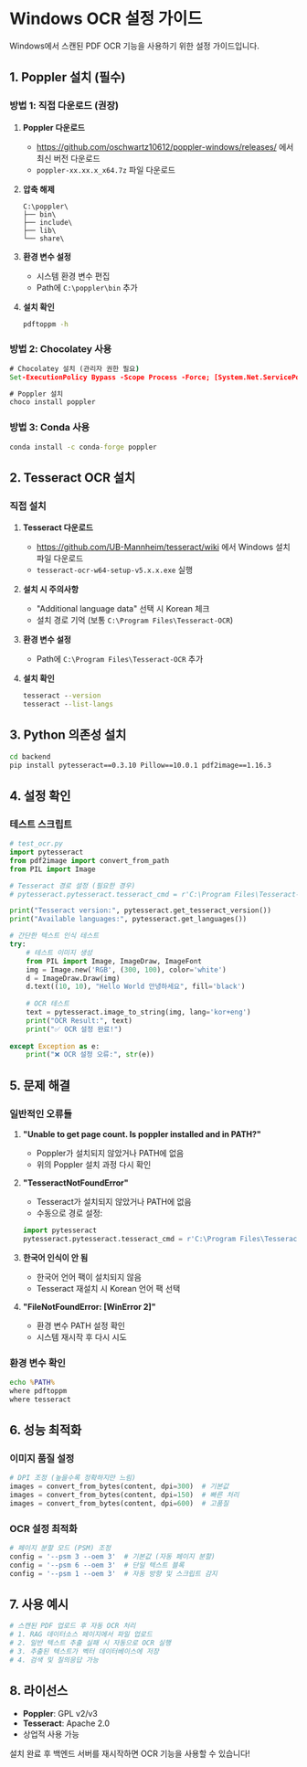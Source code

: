 # Windows OCR 설정 가이드

Windows에서 스캔된 PDF OCR 기능을 사용하기 위한 설정 가이드입니다.

## 1. Poppler 설치 (필수)

### 방법 1: 직접 다운로드 (권장)

1. **Poppler 다운로드**
   - https://github.com/oschwartz10612/poppler-windows/releases/ 에서 최신 버전 다운로드
   - `poppler-xx.xx.x_x64.7z` 파일 다운로드

2. **압축 해제**
   ```
   C:\poppler\
   ├── bin\
   ├── include\
   ├── lib\
   └── share\
   ```

3. **환경 변수 설정**
   - 시스템 환경 변수 편집
   - Path에 `C:\poppler\bin` 추가

4. **설치 확인**
   ```cmd
   pdftoppm -h
   ```

### 방법 2: Chocolatey 사용

```cmd
# Chocolatey 설치 (관리자 권한 필요)
Set-ExecutionPolicy Bypass -Scope Process -Force; [System.Net.ServicePointManager]::SecurityProtocol = [System.Net.ServicePointManager]::SecurityProtocol -bor 3072; iex ((New-Object System.Net.WebClient).DownloadString('https://community.chocolatey.org/install.ps1'))

# Poppler 설치
choco install poppler
```

### 방법 3: Conda 사용

```cmd
conda install -c conda-forge poppler
```

## 2. Tesseract OCR 설치

### 직접 설치

1. **Tesseract 다운로드**
   - https://github.com/UB-Mannheim/tesseract/wiki 에서 Windows 설치 파일 다운로드
   - `tesseract-ocr-w64-setup-v5.x.x.exe` 실행

2. **설치 시 주의사항**
   - "Additional language data" 선택 시 Korean 체크
   - 설치 경로 기억 (보통 `C:\Program Files\Tesseract-OCR`)

3. **환경 변수 설정**
   - Path에 `C:\Program Files\Tesseract-OCR` 추가

4. **설치 확인**
   ```cmd
   tesseract --version
   tesseract --list-langs
   ```

## 3. Python 의존성 설치

```cmd
cd backend
pip install pytesseract==0.3.10 Pillow==10.0.1 pdf2image==1.16.3
```

## 4. 설정 확인

### 테스트 스크립트

```python
# test_ocr.py
import pytesseract
from pdf2image import convert_from_path
from PIL import Image

# Tesseract 경로 설정 (필요한 경우)
# pytesseract.pytesseract.tesseract_cmd = r'C:\Program Files\Tesseract-OCR\tesseract.exe'

print("Tesseract version:", pytesseract.get_tesseract_version())
print("Available languages:", pytesseract.get_languages())

# 간단한 텍스트 인식 테스트
try:
    # 테스트 이미지 생성
    from PIL import Image, ImageDraw, ImageFont
    img = Image.new('RGB', (300, 100), color='white')
    d = ImageDraw.Draw(img)
    d.text((10, 10), "Hello World 안녕하세요", fill='black')
    
    # OCR 테스트
    text = pytesseract.image_to_string(img, lang='kor+eng')
    print("OCR Result:", text)
    print("✅ OCR 설정 완료!")
    
except Exception as e:
    print("❌ OCR 설정 오류:", str(e))
```

## 5. 문제 해결

### 일반적인 오류들

1. **"Unable to get page count. Is poppler installed and in PATH?"**
   - Poppler가 설치되지 않았거나 PATH에 없음
   - 위의 Poppler 설치 과정 다시 확인

2. **"TesseractNotFoundError"**
   - Tesseract가 설치되지 않았거나 PATH에 없음
   - 수동으로 경로 설정:
   ```python
   import pytesseract
   pytesseract.pytesseract.tesseract_cmd = r'C:\Program Files\Tesseract-OCR\tesseract.exe'
   ```

3. **한국어 인식이 안 됨**
   - 한국어 언어 팩이 설치되지 않음
   - Tesseract 재설치 시 Korean 언어 팩 선택

4. **"FileNotFoundError: [WinError 2]"**
   - 환경 변수 PATH 설정 확인
   - 시스템 재시작 후 다시 시도

### 환경 변수 확인

```cmd
echo %PATH%
where pdftoppm
where tesseract
```

## 6. 성능 최적화

### 이미지 품질 설정

```python
# DPI 조정 (높을수록 정확하지만 느림)
images = convert_from_bytes(content, dpi=300)  # 기본값
images = convert_from_bytes(content, dpi=150)  # 빠른 처리
images = convert_from_bytes(content, dpi=600)  # 고품질
```

### OCR 설정 최적화

```python
# 페이지 분할 모드 (PSM) 조정
config = '--psm 3 --oem 3'  # 기본값 (자동 페이지 분할)
config = '--psm 6 --oem 3'  # 단일 텍스트 블록
config = '--psm 1 --oem 3'  # 자동 방향 및 스크립트 감지
```

## 7. 사용 예시

```python
# 스캔된 PDF 업로드 후 자동 OCR 처리
# 1. RAG 데이터소스 페이지에서 파일 업로드
# 2. 일반 텍스트 추출 실패 시 자동으로 OCR 실행
# 3. 추출된 텍스트가 벡터 데이터베이스에 저장
# 4. 검색 및 질의응답 가능
```

## 8. 라이선스

- **Poppler**: GPL v2/v3
- **Tesseract**: Apache 2.0
- 상업적 사용 가능

설치 완료 후 백엔드 서버를 재시작하면 OCR 기능을 사용할 수 있습니다! 